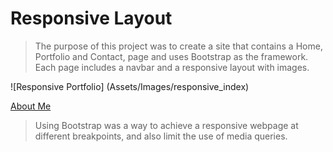 # Responsive Layout

>The purpose of this project was to create a site that contains a Home, Portfolio and Contact, page and uses Bootstrap as the framework. Each page includes a navbar and a responsive layout with images. 

![Responsive Portfolio] (Assets/Images/responsive_index)

[About Me](https://jpanakkal22.github.io/responsive_portfolio/)

> Using Bootstrap was a way to achieve a responsive webpage at different breakpoints, and also limit the use of media queries. 